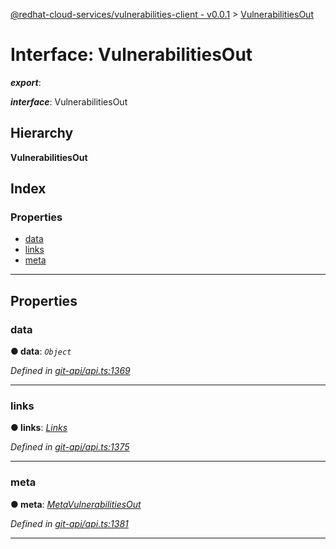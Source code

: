 [@redhat-cloud-services/vulnerabilities-client - v0.0.1](../README.md) > [VulnerabilitiesOut](../interfaces/vulnerabilitiesout.md)

# Interface: VulnerabilitiesOut

*__export__*: 

*__interface__*: VulnerabilitiesOut

## Hierarchy

**VulnerabilitiesOut**

## Index

### Properties

* [data](vulnerabilitiesout.md#data)
* [links](vulnerabilitiesout.md#links)
* [meta](vulnerabilitiesout.md#meta)

---

## Properties

<a id="data"></a>

###  data

**● data**: *`Object`*

*Defined in [git-api/api.ts:1369](https://github.com/RedHatInsights/javascript-clients/blob/master/packages/vulnerabilities/git-api/api.ts#L1369)*

___
<a id="links"></a>

###  links

**● links**: *[Links](links.md)*

*Defined in [git-api/api.ts:1375](https://github.com/RedHatInsights/javascript-clients/blob/master/packages/vulnerabilities/git-api/api.ts#L1375)*

___
<a id="meta"></a>

###  meta

**● meta**: *[MetaVulnerabilitiesOut](metavulnerabilitiesout.md)*

*Defined in [git-api/api.ts:1381](https://github.com/RedHatInsights/javascript-clients/blob/master/packages/vulnerabilities/git-api/api.ts#L1381)*

___

